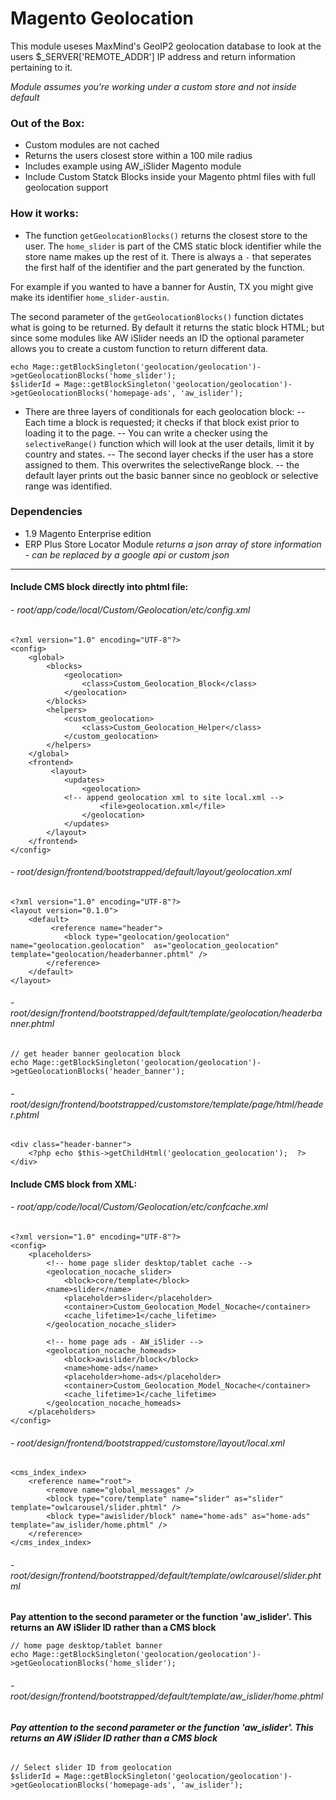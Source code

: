 # Magento Geolocation
This module useses MaxMind's GeoIP2 geolocation database to look at the users $_SERVER['REMOTE_ADDR'] IP address and return information pertaining to it.

*Module assumes you're working under a custom store and not inside default*

### Out of the Box:
- Custom modules are not cached
- Returns the users closest store within a 100 mile radius
- Includes example using AW_iSlider Magento module
- Include Custom Statck Blocks inside your Magento phtml files with full geolocation support

### How it works:
- The function ```getGeolocationBlocks()``` returns the closest store to the user. The ```home_slider``` is part of the CMS static block identifier while the store name makes up the rest of it. There is always a ```-``` that seperates the first half of the identifier and the part generated by the function.

For example if you wanted to have a banner for Austin, TX you might give make its identifier ```home_slider-austin```.

The second parameter of the ```getGeolocationBlocks()``` function dictates what is going to be returned. By default it returns the static block HTML; but since some modules like AW iSlider needs an ID the optional parameter allows you to create a custom function to return different data.
```
echo Mage::getBlockSingleton('geolocation/geolocation')->getGeolocationBlocks('home_slider');
$sliderId = Mage::getBlockSingleton('geolocation/geolocation')->getGeolocationBlocks('homepage-ads', 'aw_islider');
```

- There are three layers of conditionals for each geolocation block:
-- Each time a block is requested; it checks if that block exist prior to loading it to the page.
-- You can write a checker using the ```selectiveRange()``` function which will look at the user details, limit it by country and states.
-- The second layer checks if the user has a store assigned to them. This overwrites the selectiveRange block.
-- the default layer prints out the basic banner since no geoblock or selective range was identified.

### Dependencies
- 1.9 Magento Enterprise edition
- ERP Plus Store Locator Module *returns a json array of store information - can be replaced by a google api or custom json*

---

#### Include CMS block directly into phtml file:
###### - root/app/code/local/Custom/Geolocation/etc/config.xml
```
<?xml version="1.0" encoding="UTF-8"?>
<config>
	<global>
		<blocks>
            <geolocation>
                <class>Custom_Geolocation_Block</class>
            </geolocation>
        </blocks>
		<helpers>
			<custom_geolocation>
				<class>Custom_Geolocation_Helper</class>
			</custom_geolocation>
		</helpers>
	</global>
	<frontend>
         <layout>
            <updates>
                <geolocation>
		    <!-- append geolocation xml to site local.xml -->
                    <file>geolocation.xml</file>
                </geolocation>
            </updates>
        </layout>
    </frontend>
</config>
```
###### - root/design/frontend/bootstrapped/default/layout/geolocation.xml
```
<?xml version="1.0" encoding="UTF-8"?>
<layout version="0.1.0">
    <default>
         <reference name="header">
            <block type="geolocation/geolocation" name="geolocation.geolocation"  as="geolocation_geolocation" template="geolocation/headerbanner.phtml" />
        </reference>
    </default>
</layout>
```

###### - root/design/frontend/bootstrapped/default/template/geolocation/headerbanner.phtml
```
// get header banner geolocation block
echo Mage::getBlockSingleton('geolocation/geolocation')->getGeolocationBlocks('header_banner');
```

###### - root/design/frontend/bootstrapped/customstore/template/page/html/header.phtml
```
<div class="header-banner">
    <?php echo $this->getChildHtml('geolocation_geolocation');  ?>
</div>
```

#### Include CMS block from XML:
###### - root/app/code/local/Custom/Geolocation/etc/confcache.xml
```
<?xml version="1.0" encoding="UTF-8"?>
<config>
    <placeholders>
        <!-- home page slider desktop/tablet cache -->
        <geolocation_nocache_slider>
            <block>core/template</block>
	    <name>slider</name>
            <placeholder>slider</placeholder>
            <container>Custom_Geolocation_Model_Nocache</container>
            <cache_lifetime>1</cache_lifetime>
        </geolocation_nocache_slider>
	
        <!-- home page ads - AW_iSlider -->
        <geolocation_nocache_homeads>
            <block>awislider/block</block>
            <name>home-ads</name>
            <placeholder>home-ads</placeholder>
            <container>Custom_Geolocation_Model_Nocache</container>
            <cache_lifetime>1</cache_lifetime>
        </geolocation_nocache_homeads>
    </placeholders>
</config>
```

###### - root/design/frontend/bootstrapped/customstore/layout/local.xml
```
<cms_index_index>
    <reference name="root">
        <remove name="global_messages" />
        <block type="core/template" name="slider" as="slider"  template="owlcarousel/slider.phtml" />
        <block type="awislider/block" name="home-ads" as="home-ads" template="aw_islider/home.phtml" />
    </reference>
</cms_index_index>
```

###### - root/design/frontend/bootstrapped/default/template/owlcarousel/slider.phtml
**Pay attention to the second parameter or the function 'aw_islider'. This returns an AW iSlider ID rather than a CMS block**
```
// home page desktop/tablet banner
echo Mage::getBlockSingleton('geolocation/geolocation')->getGeolocationBlocks('home_slider');
```

###### - root/design/frontend/bootstrapped/default/template/aw_islider/home.phtml
###### **Pay attention to the second parameter or the function 'aw_islider'. This returns an AW iSlider ID rather than a CMS block**
```
// Select slider ID from geolocation
$sliderId = Mage::getBlockSingleton('geolocation/geolocation')->getGeolocationBlocks('homepage-ads', 'aw_islider');
```
